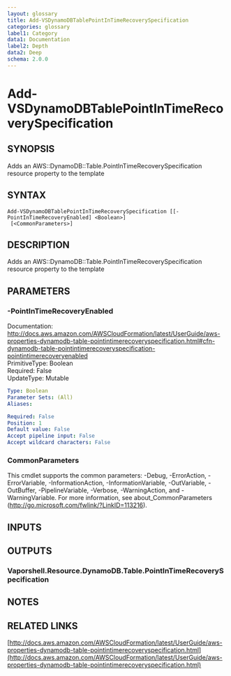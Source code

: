 ```yaml
---
layout: glossary
title: Add-VSDynamoDBTablePointInTimeRecoverySpecification
categories: glossary
label1: Category
data1: Documentation
label2: Depth
data2: Deep
schema: 2.0.0
---
```


# Add-VSDynamoDBTablePointInTimeRecoverySpecification

## SYNOPSIS
Adds an AWS::DynamoDB::Table.PointInTimeRecoverySpecification resource property to the template

## SYNTAX

```
Add-VSDynamoDBTablePointInTimeRecoverySpecification [[-PointInTimeRecoveryEnabled] <Boolean>]
 [<CommonParameters>]
```

## DESCRIPTION
Adds an AWS::DynamoDB::Table.PointInTimeRecoverySpecification resource property to the template

## PARAMETERS

### -PointInTimeRecoveryEnabled
Documentation: http://docs.aws.amazon.com/AWSCloudFormation/latest/UserGuide/aws-properties-dynamodb-table-pointintimerecoveryspecification.html#cfn-dynamodb-table-pointintimerecoveryspecification-pointintimerecoveryenabled    
PrimitiveType: Boolean    
Required: False    
UpdateType: Mutable

```yaml
Type: Boolean
Parameter Sets: (All)
Aliases:

Required: False
Position: 1
Default value: False
Accept pipeline input: False
Accept wildcard characters: False
```

### CommonParameters
This cmdlet supports the common parameters: -Debug, -ErrorAction, -ErrorVariable, -InformationAction, -InformationVariable, -OutVariable, -OutBuffer, -PipelineVariable, -Verbose, -WarningAction, and -WarningVariable.
For more information, see about_CommonParameters (http://go.microsoft.com/fwlink/?LinkID=113216).

## INPUTS

## OUTPUTS

### Vaporshell.Resource.DynamoDB.Table.PointInTimeRecoverySpecification

## NOTES

## RELATED LINKS

[http://docs.aws.amazon.com/AWSCloudFormation/latest/UserGuide/aws-properties-dynamodb-table-pointintimerecoveryspecification.html](http://docs.aws.amazon.com/AWSCloudFormation/latest/UserGuide/aws-properties-dynamodb-table-pointintimerecoveryspecification.html)

